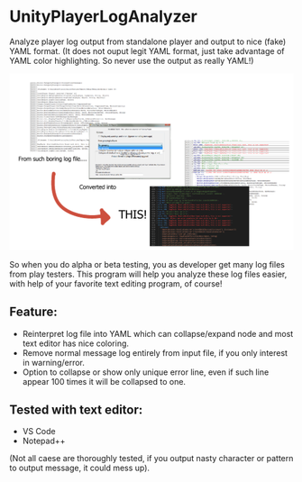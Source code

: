 # UnityPlayerLogAnalyzer
Analyze player log output from standalone player and output to nice (fake) YAML format.
(It does not ouput legit YAML format, just take advantage of YAML color highlighting. So never use the output as really YAML!)

![Alt text](./DemoImage.png)

So when you do alpha or beta testing, you as developer get many log files from play testers.
This program will help you analyze these log files easier, with help of your favorite text editing program, of course!

## Feature:
- Reinterpret log file into YAML which can collapse/expand node and most text editor has nice coloring.
- Remove normal message log entirely from input file, if you only interest in warning/error.
- Option to collapse or show only unique error line, even if such line appear 100 times it will be collapsed to one.

## Tested with text editor:
- VS Code
- Notepad++

(Not all caese are thoroughly tested, if you output nasty character or pattern to output message, it could mess up).
